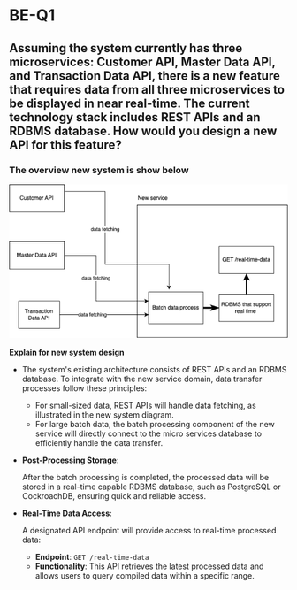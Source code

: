 # BE-Q1

## **Assuming the system currently has three microservices: Customer API, Master Data API, and Transaction Data API, there is a new feature that requires data from all three microservices to be displayed in near real-time. The current technology stack includes REST APIs and an RDBMS database. How would you design a new API for this feature?**

### **The overview new system is show below**

![api_design1.drawio (1).png](api_design1.drawio.png)

**Explain for new system design**

- The system's existing architecture consists of REST APIs and an RDBMS database. To integrate with the new service domain, data transfer processes follow these principles:
    - For small-sized data, REST APIs will handle data fetching, as illustrated in the new system diagram.
    - For large batch data, the batch processing component of the new service will directly connect to the micro services database to efficiently handle the data transfer.
- **Post-Processing Storage**:
    
    After the batch processing is completed, the processed data will be stored in a real-time capable RDBMS database, such as PostgreSQL or CockroachDB, ensuring quick and reliable access.
    
- **Real-Time Data Access**:
    
    A designated API endpoint will provide access to real-time processed data:
    
    - **Endpoint**: `GET /real-time-data`
    - **Functionality**: This API retrieves the latest processed data and allows users to query compiled data within a specific range.